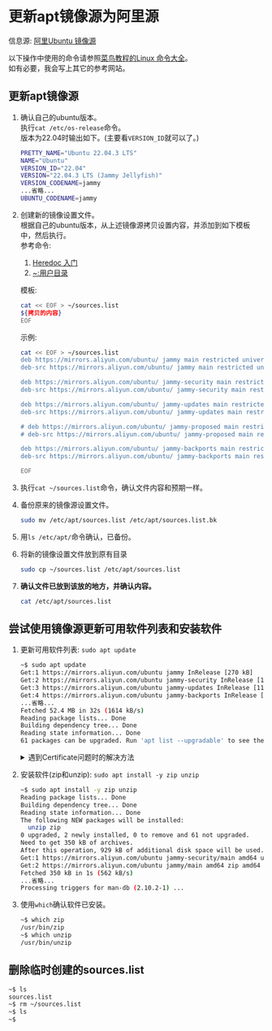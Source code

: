 # 更新apt镜像源为阿里源

信息源: [阿里Ubuntu 镜像源](https://developer.aliyun.com/mirror/ubuntu)

以下操作中使用的命令请参照[菜鸟教程的Linux 命令大全](https://www.runoob.com/linux/linux-command-manual.html)。  
如有必要，我会写上其它的参考网站。

## 更新apt镜像源

1. 确认自己的ubuntu版本。  
执行`cat /etc/os-release`命令。  
版本为22.04时输出如下。(主要看`VERSION_ID`就可以了。)  

    ```bash
    PRETTY_NAME="Ubuntu 22.04.3 LTS"
    NAME="Ubuntu"
    VERSION_ID="22.04"
    VERSION="22.04.3 LTS (Jammy Jellyfish)"
    VERSION_CODENAME=jammy
    ...省略...
    UBUNTU_CODENAME=jammy
    ```

1. 创建新的镜像设置文件。  
   根据自己的ubuntu版本，从上述镜像源拷贝设置内容，并添加到如下模板中，然后执行。  
    参考命令:  
    1. [Heredoc 入门](https://zhuanlan.zhihu.com/p/93993398)  
    1. [~:用户目录](https://wangdoc.com/bash/expansion#%E6%B3%A2%E6%B5%AA%E7%BA%BF%E6%89%A9%E5%B1%95)  

    模板:

    ```bash
    cat << EOF > ~/sources.list
    ${拷贝的内容}
    EOF
    ```

    示例:

    ```bash
    cat << EOF > ~/sources.list
    deb https://mirrors.aliyun.com/ubuntu/ jammy main restricted universe multiverse
    deb-src https://mirrors.aliyun.com/ubuntu/ jammy main restricted universe multiverse

    deb https://mirrors.aliyun.com/ubuntu/ jammy-security main restricted universe multiverse
    deb-src https://mirrors.aliyun.com/ubuntu/ jammy-security main restricted universe multiverse

    deb https://mirrors.aliyun.com/ubuntu/ jammy-updates main restricted universe multiverse
    deb-src https://mirrors.aliyun.com/ubuntu/ jammy-updates main restricted universe multiverse

    # deb https://mirrors.aliyun.com/ubuntu/ jammy-proposed main restricted universe multiverse
    # deb-src https://mirrors.aliyun.com/ubuntu/ jammy-proposed main restricted universe multiverse

    deb https://mirrors.aliyun.com/ubuntu/ jammy-backports main restricted universe multiverse
    deb-src https://mirrors.aliyun.com/ubuntu/ jammy-backports main restricted universe multiverse

    EOF
    ```

1. 执行`cat ~/sources.list`命令，确认文件内容和预期一样。

1. 备份原来的镜像源设置文件。

    ```bash
    sudo mv /etc/apt/sources.list /etc/apt/sources.list.bk
    ```

1. 用`ls /etc/apt/`命令确认，已备份。

1. 将新的镜像设置文件放到原有目录

    ```bash
    sudo cp ~/sources.list /etc/apt/sources.list
    ```

1. **确认文件已放到该放的地方，并确认内容。**

    ```bash
    cat /etc/apt/sources.list
    ```

## 尝试使用镜像源更新可用软件列表和安装软件

1. 更新可用软件列表: `sudo apt update`

    ```bash
    ~$ sudo apt update
    Get:1 https://mirrors.aliyun.com/ubuntu jammy InRelease [270 kB]
    Get:2 https://mirrors.aliyun.com/ubuntu jammy-security InRelease [110 kB]
    Get:3 https://mirrors.aliyun.com/ubuntu jammy-updates InRelease [119 kB]
    Get:4 https://mirrors.aliyun.com/ubuntu jammy-backports InRelease [109 kB]
    ...省略...
    Fetched 52.4 MB in 32s (1614 kB/s)
    Reading package lists... Done
    Building dependency tree... Done
    Reading state information... Done
    61 packages can be upgraded. Run 'apt list --upgradable' to see them.
    ```

    <details>
      <summary>遇到Certificate问题时的解决方法</summary>
      相关错误日志:
      <pre><blockcode>Certificate verification failed: The certificate is NOT trusted. The certificate issuer is unknown.  Could not handshake: Error in the certificate verification. [IP: 111.62.160.100 443]
      Err:6 https://mirrors.aliyun.com/ubuntu jammy-security Release</blockcode></pre>

      1. sources.list的https临时改为http。  
      ```sudo sed -i "s/https/http/g" /etc/apt/sources.list```
      1. 更新可用软件列表。  
      ```sudo apt update```
      1. 因为ca-certificates的版本旧的或也会出问题，重新安装ca-certificates。  
      ```sudo apt reinstall -y ca-certificates```
      1. sources.list的http改回https。  
      ```sudo sed -i "s/http/https/g" /etc/apt/sources.list```
      1. 再次尝试更新可用软件列表。  
      ```sudo apt update```

      参考信息: <https://www.cnblogs.com/zyinworld/p/17501290.html>
    </details>

1. 安装软件(zip和unzip): `sudo apt install -y zip unzip`

    ```bash
    ~$ sudo apt install -y zip unzip
    Reading package lists... Done
    Building dependency tree... Done
    Reading state information... Done
    The following NEW packages will be installed:
      unzip zip
    0 upgraded, 2 newly installed, 0 to remove and 61 not upgraded.
    Need to get 350 kB of archives.
    After this operation, 929 kB of additional disk space will be used.
    Get:1 https://mirrors.aliyun.com/ubuntu jammy-security/main amd64 unzip amd64 6.0-26ubuntu3.1 [174 kB]
    Get:2 https://mirrors.aliyun.com/ubuntu jammy/main amd64 zip amd64 3.0-12build2 [176 kB]
    Fetched 350 kB in 1s (562 kB/s)
    ...省略...
    Processing triggers for man-db (2.10.2-1) ...
    ```

1. 使用`which`确认软件已安装。

    ```bash
    ~$ which zip
    /usr/bin/zip
    ~$ which unzip
    /usr/bin/unzip
    ```

## 删除临时创建的sources.list

```bash
~$ ls
sources.list
~$ rm ~/sources.list
~$ ls
~$
```
